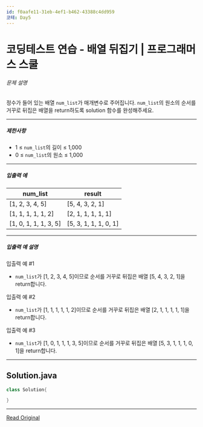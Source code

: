 ```yaml
---
id: f0aafe11-31eb-4ef1-b462-43388c4dd959
코테: Day5
---
```


# 코딩테스트 연습 - 배열 뒤집기 | 프로그래머스 스쿨

###### 문제 설명

정수가 들어 있는 배열 `num_list`가 매개변수로 주어집니다. `num_list`의 원소의 순서를 거꾸로 뒤집은 배열을 return하도록 solution 함수를 완성해주세요.

---

##### 제한사항

* 1 ≤ `num_list`의 길이 ≤ 1,000
* 0 ≤ `num_list`의 원소 ≤ 1,000

---

##### 입출력 예

| num\_list               | result                  |
| ----------------------- | ----------------------- |
| \[1, 2, 3, 4, 5\]       | \[5, 4, 3, 2, 1\]       |
| \[1, 1, 1, 1, 1, 2\]    | \[2, 1, 1, 1, 1, 1\]    |
| \[1, 0, 1, 1, 1, 3, 5\] | \[5, 3, 1, 1, 1, 0, 1\] |

---

##### 입출력 예 설명

입출력 예 #1

* `num_list`가 \[1, 2, 3, 4, 5\]이므로 순서를 거꾸로 뒤집은 배열 \[5, 4, 3, 2, 1\]을 return합니다.

입출력 예 #2

* `num_list`가 \[1, 1, 1, 1, 1, 2\]이므로 순서를 거꾸로 뒤집은 배열 \[2, 1, 1, 1, 1, 1\]을 return합니다.

입출력 예 #3

* `num_list`가 \[1, 0, 1, 1, 1, 3, 5\]이므로 순서를 거꾸로 뒤집은 배열 \[5, 3, 1, 1, 1, 0, 1\]을 return합니다.

---
## Solution.java

```java
class Solution{

}
```


---
[Read Original](https://school.programmers.co.kr/learn/courses/30/lessons/120821)